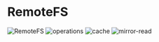 # RemoteFS
![RemoteFS](https://user-images.githubusercontent.com/42487271/161102328-2901741a-dd1a-4254-aebb-5dcf290ffdef.png)
![operations](https://user-images.githubusercontent.com/42487271/164699265-675b5762-2bcb-48fa-b8a1-b2bd78ccde09.png)
![cache](https://user-images.githubusercontent.com/42487271/164709346-5ad5efe5-d269-4ba0-b369-730774ea1291.jpg)
![mirror-read](https://user-images.githubusercontent.com/42487271/165710680-18cf19a7-28ba-46b8-b80d-535bf7825210.png)
